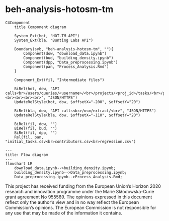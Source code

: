 # beh-analysis-hotosm-tm
```mermaid
C4Component
    title Component diagram

    System_Ext(hot, "HOT-TM API")
    System_Ext(bla, "Bunting Labs API")

    Boundary(syb, "beh-analysis-hotosm-tm", ""){
        Component(dow, "download_data.ipynb")
        Component(bud, "building_density.ipynb")
        Component(dpp, "Data_preprocessing.ipynb")
        Component(pan, "Process_Analysis.Rmd")
    }

    Component_Ext(fil, "Intermediate files")
 
    BiRel(hot, dow, "API calls<br>/users/queries/<username>/<br>/projects/<proj_id>/tasks/<br>/projects/<proj_id>/activities/<br>/projects/<proj_id>/statistics/<br>/projects/<br><br><br><br><br>", "JSON/HTTPS")
    UpdateRelStyle(hot, dow, $offsetX="-200", $offsetY="20")

    BiRel(bla, dow, "API calls<br>/osm/extract/<br>", "JSON/HTTPS")
    UpdateRelStyle(bla, dow, $offsetX="-110", $offsetY="20")

    BiRel(fil, dow, "")
    BiRel(fil, bud, "")
    BiRel(fil, dpp, "")
    Rel(fil, pan, "initial_tasks.csv<br>contributors.csv<br>regression.csv")
```

```mermaid
---
title: Flow diagram
---
flowchart LR
    download_data.ipynb-->building_density.ipynb;
    building_density.ipynb-->Data_preprocessing.ipynb;
    Data_preprocessing.ipynb-->Process_Analysis.Rmd;
```


This project has received funding from the European Union’s Horizon 2020 research and innovation programme under the Marie Skłodowska-Curie grant agreement No 955569.
The opinions expressed in this document reflect only the author’s view and in no way reflect the European Commission’s opinions. The European Commission is not responsible for any use that may be made of the information it contains.
